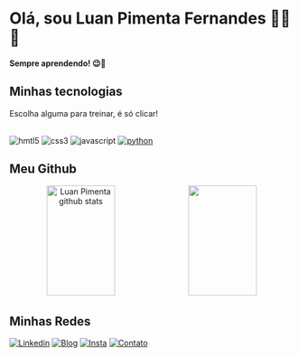 # Olá, sou Luan Pimenta Fernandes 👨‍💻😎
#### Sempre aprendendo! 😉👋
## Minhas tecnologias
<p>Escolha alguma para treinar, é só clicar!
<div style="display: inline-block"><br/>
  <img aling="center" alt="hmtl5" src="https://img.shields.io/badge/HTML5-E34F26?style=for-the-badge&logo=html5&logoColor=white">
  <img aling="center" alt="css3" src="https://img.shields.io/badge/CSS3-1572B6?style=for-the-badge&logo=css3&logoColor=white"> 
  <img aling="center" alt="javascript" src="https://img.shields.io/badge/JavaScript-323330?style=for-the-badge&logo=javascript&logoColor=F7DF1E"> 
  <a href="https://github.com/pimentaluan/exercicios-python"><img aling="center" alt="python" src="https://img.shields.io/badge/Python-14354C?style=for-the-badge&logo=python&logoColor=white"></a>
</div>

## Meu Github
<div align="center">  
  <img width="49%" height="195px" src="https://github-readme-stats.vercel.app/api?username=pimentaluan&show_icons=true&count_private=true&hide_border=true&title_color=FFFFFF&icon_color=000000&text_color=FFFFFF&bg_color=0493FB" alt="Luan Pimenta github stats" /> 
  <img width="49%" height="195px" src="https://github-readme-stats.vercel.app/api/top-langs/?username=pimentaluan&layout=compact&hide_border=true&title_color=FFFFFF&text_color=FFFFFF&bg_color=0493FB" />
</div>

## Minhas Redes
[![Linkedin](https://img.shields.io/badge/LinkedIn-0077B5?style=for-the-badge&logo=linkedin&logoColor=white)](https://www.linkedin.com/in/luan-pimenta-fernandes-ab027326a/)
[![Blog](https://img.shields.io/website?label=luanpimenta.com&style=for-the-badge&url=https://luanpimenta.com/)](https://www.luanpimenta.com/)
[![Insta](https://img.shields.io/badge/Instagram-E4405F?style=for-the-badge&logo=instagram&logoColor=white)](https://www.instagram.com/luanpimentadev/)
[![Contato](https://img.shields.io/badge/WhatsApp-25D366?style=for-the-badge&logo=whatsapp&logoColor=white)](https://wa.me/5583999990675)


